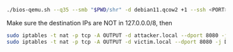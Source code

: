 ```sh
./bios-qemu.sh --q35 --smb "$PWD/shr" -d debian11.qcow2 +1 --ssh <PORT>
```

Make sure the destination IPs are NOT in 127.0.0.0/8, then
```sh
sudo iptables -t nat -p tcp -A OUTPUT -d attacker.local --dport 8080 -j DNAT --to-destination <IP:PORT>
sudo iptables -t nat -p tcp -A OUTPUT -d victim.local --dport 8080 -j DNAT --to-destination <IP:PORT>
```

